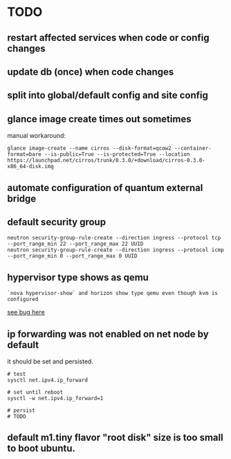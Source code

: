# TODO

## restart affected services when code or config changes

## update db (once) when code changes

## split into global/default config and site config

## glance image create times out sometimes

manual workaround:

    glance image-create --name cirros --disk-format=qcow2 --container-format=bare --is-public=True --is-protected=True --location https://launchpad.net/cirros/trunk/0.3.0/+download/cirros-0.3.0-x86_64-disk.img

## automate configuration of quantum external bridge

## default security group

    neutron security-group-rule-create --direction ingress --protocol tcp --port_range_min 22 --port_range_max 22 UUID
    neutron security-group-rule-create --direction ingress --protocol icmp --port_range_min 0 --port_range_max 0 UUID


## hypervisor type shows as qemu

    `nova hypervisor-show` and horizon show type qemu even though kvm is configured

[see bug here](https://bugs.launchpad.net/nova/+bug/1195361)

## ip forwarding was not enabled on net node by default

it should be set and persisted.

    # test
    sysctl net.ipv4.ip_forward

    # set until reboot
    sysctl -w net.ipv4.ip_forward=1

    # persist
    # TODO


## default m1.tiny flavor "root disk" size is too small to boot ubuntu.
